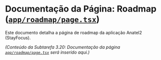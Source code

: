 # Documentação da Página: Roadmap ([`app/roadmap/page.tsx`](app/roadmap/page.tsx:1))

Este documento detalha a página de roadmap da aplicação Anatel2 (StayFocus).

*(Conteúdo da Subtarefa 3.20: Documentação da página [`app/roadmap/page.tsx`](app/roadmap/page.tsx:1) será inserido aqui.)*